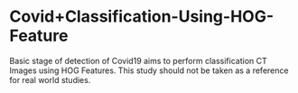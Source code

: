# Covid+Classification-Using-HOG-Feature

Basic stage of detection of Covid19 aims to perform classification CT Images using HOG Features. This study should not be taken as a reference for real world studies. 
